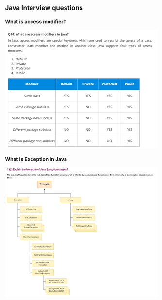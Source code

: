 ## Java Interview questions ##

### What is access modifier? ###
<img src="img/Access-modifier.png" />

### What is Exception in Java ###
<img src="img/Exception.png"/>



